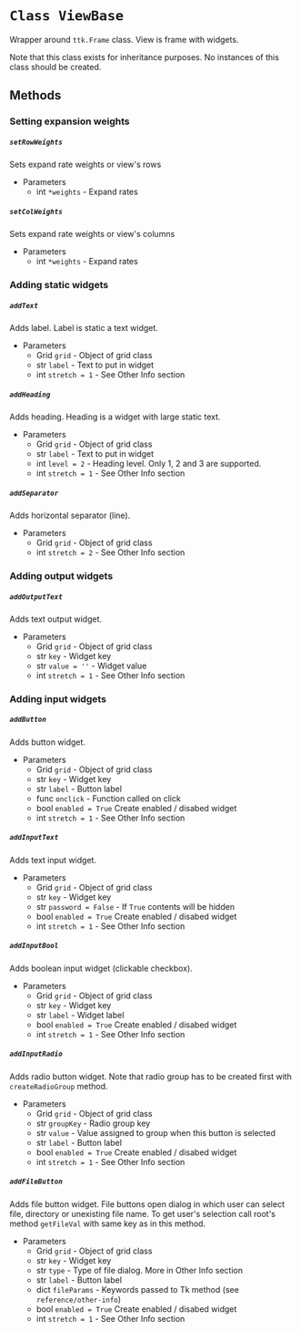 # `Class ViewBase`
Wrapper around `ttk.Frame` class. View is frame with widgets.

Note that this class exists for inheritance purposes.
No instances of this class should be created.

## Methods

### Setting expansion weights

##### `setRowWeights`
Sets expand rate weights or view's rows
- Parameters
    - int  `*weights` - Expand rates

##### `setColWeights`
Sets expand rate weights or view's columns
- Parameters
    - int  `*weights` - Expand rates


### Adding static widgets

##### `addText`
Adds label. Label is static a text widget.
- Parameters
    - Grid `grid` - Object of grid class
    - str `label` - Text to put in widget
    - int `stretch = 1` - See Other Info section

##### `addHeading`
Adds heading. Heading is a widget with large static text.
- Parameters
    - Grid `grid` - Object of grid class
    - str `label` - Text to put in widget
    - int `level = 2` - Heading level. Only 1, 2 and 3 are supported.
    - int `stretch = 1` - See Other Info section

##### `addSeparator`
Adds horizontal separator (line).
- Parameters
    - Grid `grid` - Object of grid class
    - int `stretch = 2` - See Other Info section


### Adding output widgets

##### `addOutputText`
Adds text output widget.
- Parameters
    - Grid `grid` - Object of grid class
    - str `key` - Widget key
    - str `value = ''` - Widget value
    - int `stretch = 1` - See Other Info section


### Adding input widgets

##### `addButton`
Adds button widget.
- Parameters
    - Grid `grid` - Object of grid class
    - str `key` - Widget key
    - str `label` - Button label
    - func `onclick` - Function called on click
    - bool `enabled = True` Create enabled / disabed widget
    - int `stretch = 1` - See Other Info section

##### `addInputText`
Adds text input widget.
- Parameters
    - Grid `grid` - Object of grid class
    - str `key` - Widget key
    - str `password = False` - If `True` contents will be hidden
    - bool `enabled = True` Create enabled / disabed widget
    - int `stretch = 1` - See Other Info section

##### `addInputBool`
Adds boolean input widget (clickable checkbox).
- Parameters
    - Grid `grid` - Object of grid class
    - str `key` - Widget key
    - str `label` - Widget label
    - bool `enabled = True` Create enabled / disabed widget
    - int `stretch = 1` - See Other Info section

##### `addInputRadio`
Adds radio button widget. Note that radio group has to be created first
with `createRadioGroup` method.
- Parameters
    - Grid `grid` - Object of grid class
    - str `groupKey` - Radio group key
    - str `value` - Value assigned to group when this button is selected
    - str `label` - Button label
    - bool `enabled = True` Create enabled / disabed widget
    - int `stretch = 1` - See Other Info section

##### `addFileButton`
Adds file button widget. File buttons open dialog in which user can select
file, directory or unexisting file name. To get user's selection call root's
method `getFileVal` with same key as in this method.
- Parameters
    - Grid `grid` - Object of grid class
    - str `key` - Widget key
    - str `type` - Type of file dialog. More in Other Info section
    - str `label` - Button label
    - dict `fileParams` - Keywords passed to Tk method
        (see `reference/other-info`)
    - bool `enabled = True` Create enabled / disabed widget
    - int `stretch = 1` - See Other Info section
